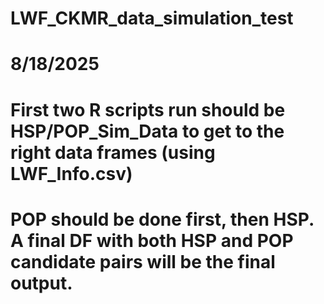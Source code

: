 # LWF_CKMR_data_simulation_test

# 8/18/2025 
# First two R scripts run should be HSP/POP_Sim_Data to get to the right data frames (using LWF_Info.csv)
# POP should be done first, then HSP. A final DF with both HSP and POP candidate pairs will be the final output. 

